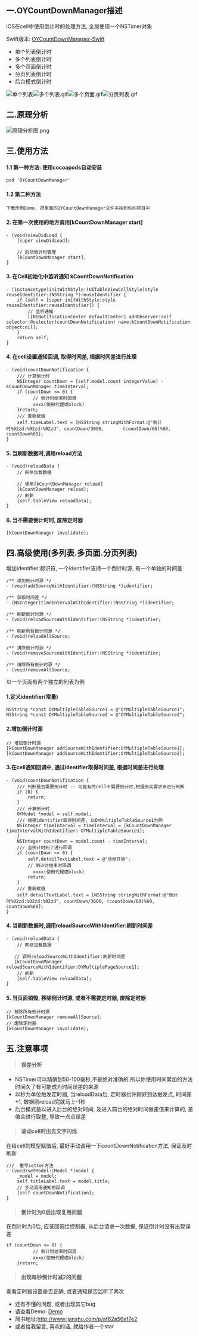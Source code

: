 ## 一.OYCountDownManager描述
iOS在cell中使用倒计时的处理方法, 全局使用一个NSTimer对象

Swift版本: [OYCountDownManager-Swift](https://github.com/herobin22/OYCountDownManager-Swift)
* 单个列表倒计时
* 多个列表倒计时
* 多个页面倒计时
* 分页列表倒计时
* 后台模式倒计时

![单个列表](https://github.com/herobin22/OYCountDownManager/raw/master/gif-single.gif)![多个列表.gif](https://github.com/herobin22/OYCountDownManager/raw/master/gif-multipleTable.gif)![多个页面.gif](https://github.com/herobin22/OYCountDownManager/raw/master/gif-multiplePage.gif)![分页列表.gif](https://github.com/herobin22/OYCountDownManager/raw/master/gif-paging.gif)

## 二.原理分析
![原理分析图.png](http://upload-images.jianshu.io/upload_images/1646270-622a49c3f6d9b4f3.png?imageMogr2/auto-orient/strip%7CimageView2/2/w/1240)

## 三.使用方法
#### 1.1 第一种方法: 使用cocoapods自动安装
```
pod 'OYCountDownManager'
```

#### 1.2 第二种方法
```
下载示例Demo, 把里面的OYCountDownManager文件夹拖到你的项目中
```

#### 2. 在第一次使用的地方调用[kCountDownManager start]
```
- (void)viewDidLoad {
    [super viewDidLoad];

    // 启动倒计时管理
    [kCountDownManager start];
}
```
#### 3. 在Cell初始化中监听通知 kCountDownNotification
```
- (instancetype)initWithStyle:(UITableViewCellStyle)style reuseIdentifier:(NSString *)reuseIdentifier {
    if (self = [super initWithStyle:style reuseIdentifier:reuseIdentifier]) {
        // 监听通知
        [[NSNotificationCenter defaultCenter] addObserver:self selector:@selector(countDownNotification) name:kCountDownNotification object:nil];
    }
    return self;
}
```
#### 4. 在cell设置通知回调, 取得时间差, 根据时间差进行处理
```
- (void)countDownNotification {
    /// 计算倒计时
    NSInteger countDown = [self.model.count integerValue] - kCountDownManager.timeInterval;
    if (countDown <= 0) {
          // 倒计时结束时回调
          xxxx(使用代理或block)
    }return;
    /// 重新赋值
    self.timeLabel.text = [NSString stringWithFormat:@"倒计时%02zd:%02zd:%02zd", countDown/3600,       (countDown/60)%60, countDown%60];
}
```
#### 5. 当刷新数据时,调用reload方法
```
- (void)reloadData {
    // 网络加载数据

    // 调用[kCountDownManager reload]
    [kCountDownManager reload];
    // 刷新
    [self.tableView reloadData];
}
```
#### 6. 当不需要倒计时时, 废除定时器
```
[kCountDownManager invalidate];
```


## 四.高级使用(多列表.多页面.分页列表)
增加identifier:标识符, 一个identifier支持一个倒计时源, 有一个单独的时间差
```
/** 添加倒计时源 */
- (void)addSourceWithIdentifier:(NSString *)identifier;

/** 获取时间差 */
- (NSInteger)timeIntervalWithIdentifier:(NSString *)identifier;

/** 刷新倒计时源 */
- (void)reloadSourceWithIdentifier:(NSString *)identifier;

/** 刷新所有倒计时源 */
- (void)reloadAllSource;

/** 清除倒计时源 */
- (void)removeSourceWithIdentifier:(NSString *)identifier;

/** 清除所有倒计时源 */
- (void)removeAllSource;
```
以一个页面有两个独立的列表为例
#### 1.定义identifier(常量)
```
NSString *const OYMultipleTableSource1 = @"OYMultipleTableSource1";
NSString *const OYMultipleTableSource2 = @"OYMultipleTableSource2";
```

#### 2.增加倒计时源
```
// 增加倒计时源 
[kCountDownManager addSourceWithIdentifier:OYMultipleTableSource1];
[kCountDownManager addSourceWithIdentifier:OYMultipleTableSource2];
```
#### 3.在cell通知回调中, 通过identifier取得时间差, 根据时间差进行处理
```
- (void)countDownNotification {
    /// 判断是否需要倒计时 -- 可能有的cell不需要倒计时,根据真实需求来进行判断
    if (0) {
        return;
    }
    /// 计算倒计时
    OYModel *model = self.model;
    /// 根据identifier取得时间差, 以OYMultipleTableSource1为例
    NSInteger timeInterval = timeInterval = [kCountDownManager timeIntervalWithIdentifier: OYMultipleTableSource1];
    }
    NSInteger countDown = model.count - timeInterval;
    /// 当倒计时到了进行回调
    if (countDown <= 0) {
        self.detailTextLabel.text = @"活动开始";
        // 倒计时结束时回调
          xxxx(使用代理或block)
        return;
    }
    /// 重新赋值
    self.detailTextLabel.text = [NSString stringWithFormat:@"倒计时%02zd:%02zd:%02zd", countDown/3600, (countDown/60)%60, countDown%60];
}
```

#### 4. 当刷新数据时,调用reloadSourceWithIdentifier:刷新时间差
```
- (void)reloadData {
    // 网络加载数据

   // 调用reloadSourceWithIdentifier:刷新时间差
   [kCountDownManager reloadSourceWithIdentifier:OYMultiplePageSource1];
    // 刷新
    [self.tableView reloadData];
}
```

#### 5. 当页面销毁, 移除倒计时源, 或者不需要定时器, 废除定时器
```
// 移除所有倒计时源
[kCountDownManager removeAllSource];
// 废除定时器
[kCountDownManager invalidate];
```


## 五.注意事项
 > #### 误差分析
 * NSTimer可以精确到50-100毫秒,不是绝对准确的,所以你使用时间累加的方法时间久了有可能成为时间误差的来源
* 以秒为单位触发定时器, 当reloadData后, 定时器也许刚好到达触发点, 时间差+1, 数据刚reload完就马上-1秒 
* 后台模式是以进入后台的绝对时间, 及进入前台的绝对时间做差值来计算的, 差值会进行取整, 导致一点点误差
 
 > #### 滚动cell时出去文字闪烁
  在给cell的模型赋值后, 最好手动调用一下countDownNotification方法, 保证及时刷新 
 ```
 ///  重写setter方法
 - (void)setModel:(Model *)model {
     _model = model;
     self.titleLabel.text = model.title;
     // 手动调用通知的回调
     [self countDownNotification];
}
 ```



> #### 倒计时为0后出现复用问题
 在倒计时为0后, 应该回调给控制器, 从后台请求一次数据, 保证倒计时没有出现误差
 ```
 if (countDown <= 0) {
           // 倒计时结束时回调
           xxxx(使用代理或block)
     }return;
 ```



> #### 出现每秒倒计时减2的问题
查看定时器设置是否正确, 或者通知是否监听了两次



  

 
* 还有不懂的问题, 或者出现其它bug
* 请查看Demo: [Demo](https://github.com/herobin22/OYCountDownManager)
* 简书地址:http://www.jianshu.com/p/af62a56ef7e2
* 或者给我留言, 喜欢的话, 就给作者一个star
